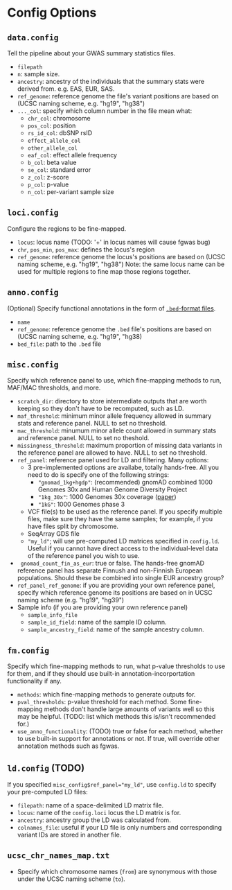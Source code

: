 # Config Options
## `data.config`
Tell the pipeline about your GWAS summary statistics files.
+ `filepath`
+ `n`: sample size.
+ `ancestry`: ancestry of the individuals that the summary stats were derived from. e.g. EAS, EUR, SAS.
+ `ref_genome`: reference genome the file's variant positions are based on (UCSC naming scheme, e.g. "hg19", "hg38")
+ `..._col`: specify which column number in the file mean what:
  + `chr_col`: chromosome
  + `pos_col`: position
  + `rs_id_col`: dbSNP rsID
  + `effect_allele_col`
  + `other_allele_col`
  + `eaf_col`: effect allele frequency
  + `b_col`: beta value
  + `se_col`: standard error
  + `z_col`: z-score
  + `p_col`: p-value
  + `n_col`: per-variant sample size

## `loci.config`
Configure the regions to be fine-mapped.
+ `locus`: locus name (TODO: '+' in locus names will cause fgwas bug)
+ `chr`, `pos_min`, `pos_max`: defines the locus's region
+ `ref_genome`: reference genome the locus's positions are based on (UCSC naming scheme, e.g. "hg19", "hg38")
Note: the same locus name can be used for multiple regions to fine map those regions together.

## `anno.config`
(Optional) Specify functional annotations in the form of [`.bed`-format files](http://www.genome.ucsc.edu/FAQ/FAQformat.html#format1).
+ `name`
+ `ref_genome`: reference genome the `.bed` file's positions are based on (UCSC naming scheme, e.g. "hg19", "hg38)
+ `bed_file`: path to the `.bed` file

## `misc.config`
Specify which reference panel to use, which fine-mapping methods to run, MAF/MAC thresholds, and more.
+ `scratch_dir`: directory to store intermediate outputs that are worth keeping so they don't have to be recomputed, such as LD.
+ `maf_threshold`: minimum minor allele frequency allowed in summary stats and reference panel. NULL to set no threshold.
+ `mac_threshold`: minumum minor allele count allowed in summary stats and reference panel. NULL to set no theshold.
+ `missingness_threshold`: maximum proportion of missing data variants in the reference panel are allowed to have. NULL to set no threshold.
+ `ref_panel`: reference panel used for LD and filtering. Many options:
  + 3 pre-implemented options are availabe, totally hands-free. All you need to do is specify one of the following strings:
    + `"gnomad_1kg+hgdp"`: (recommended) gnomAD combined 1000 Genomes 30x and Human Genome Diversity Project
    + `"1kg_30x"`: 1000 Genomes 30x coverage ([paper](https://doi.org/10.1016/j.cell.2022.08.004))
    + `"1kG"`: 1000 Genomes phase 3
  + VCF file(s) to be used as the reference panel. If you specify multiple files, make sure they have the same samples; for example, if you have files split by chromosome.
  + SeqArray GDS file
  + `"my_ld"`; will use pre-computed LD matrices specified in `config.ld`. Useful if you cannot have direct access to the individual-level data of the reference panel you wish to use.
+ ` gnomad_count_fin_as_eur`: true or false. The hands-free gnomAD reference panel has separate Finnush and non-Finnish European populations. Should these be combined into single EUR ancestry group?
+ `ref_panel_ref_genome`: if you are providing your own reference panel, specify which reference genome its positions are based on in UCSC naming scheme (e.g. "hg19", "hg39")
+ Sample info (if you are providing your own reference panel)
  + `sample_info_file`
  + `sample_id_field`: name of the sample ID column.
  + `sample_ancestry_field`: name of the sample ancestry column.

## `fm.config`
Specify which fine-mapping methods to run, what p-value thresholds to use for them, and if they should use built-in annotation-incorportation functionality if any.
+ `methods`: which fine-mapping methods to generate outputs for.
+ `pval_thresholds`: p-value threshold for each method. Some fine-mapping methods don't handle large amounts of variants well so this may be helpful. (TODO: list which methods this is/isn't recommended for.)
+ `use_anno_functionality`: (TODO) true or false for each method, whether to use built-in support for annotations or not. If true, will override other annotation methods such as fgwas.

## `ld.config` (TODO)
If you specified `misc_config$ref_panel="my_ld"`, use `config.ld` to specify your pre-computed LD files:
+ `filepath`: name of a space-delimited LD matrix file.
+ `locus`: name of the `config.loci` locus the LD matrix is for.
+ `ancestry`: ancestry group the LD was calculated from.
+ `colnames_file`: useful if your LD file is only numbers and corresponding variant IDs are stored in another file.

## `ucsc_chr_names_map.txt`
+ Specify which chromosome names (`from`) are synonymous with those under the UCSC naming scheme (`to`).
